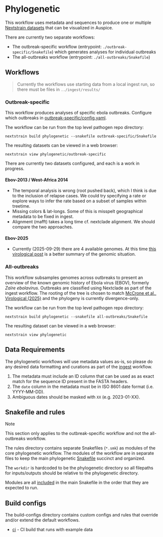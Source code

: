 # Phylogenetic

This workflow uses metadata and sequences to produce one or multiple [Nextstrain datasets][]
that can be visualized in Auspice.

There are currently two separate workflows:
* The outbreak-specific workflow (entrypoint: `./outbreak-specific/Snakefile`) which generates analyses for individual outbreaks
* The all-outbreaks workflow (entrypoint: `./all-outbreaks/Snakefile`)

## Workflows

> Currently the workflows use starting data from a local ingest run, so there must be
> files in `../ingest/results/`

### Outbreak-specific

This workflow produces analyses of specific ebola outbreaks. Configure which outbreaks in [outbreak-specific/config.yaml](./outbreak-specific/config.yaml).

The workflow can be run from the top level pathogen repo directory:
```
nextstrain build phylogenetic --snakefile outbreak-specific/Snakefile
```

The resulting datasets can be viewed in a web browser:
```
nextstrain view phylogenetic/outbreak-specific
```

There are currently two datasets configured, and each is a work in progress.

#### Ebov-2013 / West-Africa 2014

* The temporal analysis is wrong (root pushed back), which I think is due to the inclusion of relapse cases. We could try specifying a rate or explore ways to infer the rate based on a subset of samples within treetime. 
* Missing colors & lat-longs. Some of this is misspelt geographical metadata to be fixed in ingest.
* Alignment (mafft) takes a long time cf. nextclade alignment. We should compare the two approaches.

#### Ebov-2025

* Currently (2025-09-29) there are 4 available genomes. At this time [this virological post](https://virological.org/t/the-16th-ebola-virus-disease-outbreak-in-bulape-health-zone-kasai-democratic-republic-of-the-congo-a-new-spillover-event-from-an-unknown-reservoir-host/1003) is a better summary of the genomic situation.


### All-outbreaks

This workflow subsamples genomes across outbreaks to present an overview of the known genomic history
of Ebola virus (EBOV), formerly _Zaïre ebolavirus_. Outbreaks are classified using Nextclade as part
of the ingest workflow. The rooting of the tree is chosen to match [McCrone et al., Virological (2025)](https://virological.org/t/on-the-rooting-of-the-ebola-virus-phylogeny-and-its-consequences-for-understanding-the-diversity-in-the-reservoir/1005)
and the phylogeny is currently divergence-only.

The workflow can be run from the top level pathogen repo directory:
```
nextstrain build phylogenetic --snakefile all-outbreaks/Snakefile
```

The resulting dataset can be viewed in a web browser:
```
nextstrain view phylogenetic
```

## Data Requirements

The phylogenetic workflows will use metadata values as-is, so please do any
desired data formatting and curations as part of the [ingest](../ingest/) workflow.

1. The metadata must include an ID column that can be used as as exact match for
   the sequence ID present in the FASTA headers.
2. The `date` column in the metadata must be in ISO 8601 date format (i.e. YYYY-MM-DD).
3. Ambiguous dates should be masked with `XX` (e.g. 2023-01-XX).

## Snakefile and rules

> [!NOTE]
> This section only applies to the outbreak-specific workflow and not the all-outbreaks workflow.

The rules directory contains separate Snakefiles (`*.smk`) as modules of the core phylogenetic workflow.
The modules of the workflow are in separate files to keep the main phylogenetic [Snakefile](Snakefile) succinct and organized.

The `workdir` is hardcoded to be the phylogenetic directory so all filepaths for
inputs/outputs should be relative to the phylogenetic directory.

Modules are all [included](https://snakemake.readthedocs.io/en/stable/snakefiles/modularization.html#includes)
in the main Snakefile in the order that they are expected to run.

## Build configs

The build-configs directory contains custom configs and rules that override and/or
extend the default workflows.

- [ci](build-configs/ci/) - CI build that runs with example data

[Nextstrain datasets]: https://docs.nextstrain.org/en/latest/reference/glossary.html#term-dataset
